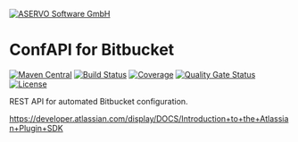 [![ASERVO Software GmbH](https://aservo.github.io/img/aservo_atlassian_banner.png)](https://www.aservo.com/en/atlassian)

ConfAPI for Bitbucket
=====================

[![Maven Central](https://maven-badges.herokuapp.com/maven-central/de.aservo.atlassian/bitbucket-confapi-plugin/badge.svg)](https://maven-badges.herokuapp.com/maven-central/de.aservo.atlassian/bitbucket-confapi-plugin)
[![Build Status](https://circleci.com/gh/aservo/bitbucket-confapi-plugin.svg?style=shield)](https://circleci.com/gh/aservo/bitbucket-confapi-plugin)
[![Coverage](https://sonarcloud.io/api/project_badges/measure?project=aservo_bitbucket-confapi-plugin&metric=coverage)](https://sonarcloud.io/dashboard?id=aservo_bitbucket-confapi-plugin)
[![Quality Gate Status](https://sonarcloud.io/api/project_badges/measure?project=aservo_bitbucket-confapi-plugin&metric=alert_status)](https://sonarcloud.io/dashboard?id=aservo_bitbucket-confapi-plugin)
[![License](https://img.shields.io/badge/License-Apache%202.0-blue.svg)](https://opensource.org/licenses/Apache-2.0)

REST API for automated Bitbucket configuration.

https://developer.atlassian.com/display/DOCS/Introduction+to+the+Atlassian+Plugin+SDK
